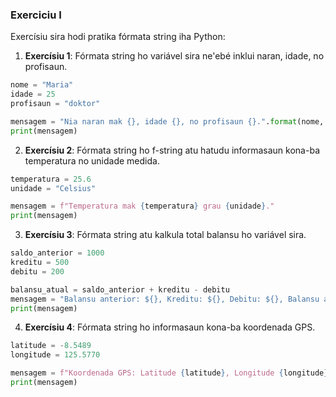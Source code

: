 ### Exerciciu I

Exercísiu sira hodi pratika fórmata string iha Python:

1. **Exercísiu 1**: Fórmata string ho variável sira ne'ebé inklui naran, idade, no profisaun.

```python
nome = "Maria"
idade = 25
profisaun = "doktor"

mensagem = "Nia naran mak {}, idade {}, no profisaun {}.".format(nome, idade, profisaun)
print(mensagem)
```

2. **Exercísiu 2**: Fórmata string ho f-string atu hatudu informasaun kona-ba temperatura no unidade medida.

```python
temperatura = 25.6
unidade = "Celsius"

mensagem = f"Temperatura mak {temperatura} grau {unidade}."
print(mensagem)
```

3. **Exercísiu 3**: Fórmata string atu kalkula total balansu ho variável sira.

```python
saldo_anterior = 1000
kreditu = 500
debitu = 200

balansu_atual = saldo_anterior + kreditu - debitu
mensagem = "Balansu anterior: ${}, Kreditu: ${}, Debitu: ${}, Balansu atual: ${}".format(saldo_anterior, kreditu, debitu, balansu_atual)
print(mensagem)
```

4. **Exercísiu 4**: Fórmata string ho informasaun kona-ba koordenada GPS.

```python
latitude = -8.5489
longitude = 125.5770

mensagem = f"Koordenada GPS: Latitude {latitude}, Longitude {longitude}."
print(mensagem)
```
